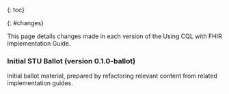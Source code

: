 {: toc}

{: #changes}

This page details changes made in each version of the Using CQL with FHIR Implementation Guide.

### Initial STU Ballot (version 0.1.0-ballot)

Initial ballot material, prepared by refactoring relevant content from related implementation guides.
